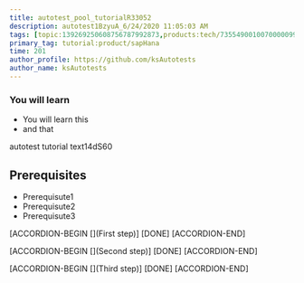 ```yaml
---
title: autotest_pool_tutorialR33052
description: autotest1BzyuA_6/24/2020 11:05:03 AM
tags: [topic:139269250608756787992873,products:tech/73554900100700000996,tutorial:experience/advanced]
primary_tag: tutorial:product/sapHana
time: 201
author_profile: https://github.com/ksAutotests
author_name: ksAutotests
---
```

### You will learn
- You will learn this
- and that

autotest tutorial text14dS60

## Prerequisites
- Prerequisute1
- Prerequisute2
- Prerequisute3

[ACCORDION-BEGIN [](First step)]
[DONE]
[ACCORDION-END]

[ACCORDION-BEGIN [](Second step)]
[DONE]
[ACCORDION-END]

[ACCORDION-BEGIN [](Third step)]
[DONE]
[ACCORDION-END]

